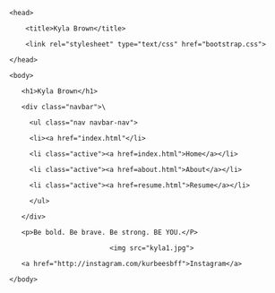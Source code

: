 <!DOCTYPE html>
   
<html>

    <head> 
   
        <title>Kyla Brown</title>
        
        <link rel="stylesheet" type="text/css" href="bootstrap.css">
       
    </head>
    
    <body>
    
       <h1>Kyla Brown</h1>
       
       <div class="navbar">\
       
         <ul class="nav navbar-nav">
         
         <li><a href="index.html"</li>
         
         <li class="active"><a href=index.html">Home</a></li>
         
         <li class="active"><a href=about.html">About</a></li>
         
         <li class="active"><a href=resume.html">Resume</a></li>
         
         </ul>
         
       </div>
       
       <p>Be bold. Be brave. Be strong. BE YOU.</P>
        
                             <img src="kyla1.jpg">

       <a href="http://instagram.com/kurbeesbff">Instagram</a>
  
    </body>
    
</html>
